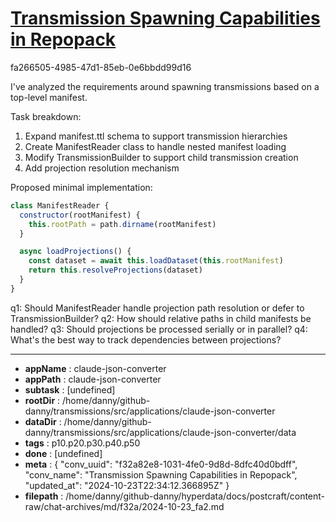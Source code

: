 # [Transmission Spawning Capabilities in Repopack](https://claude.ai/chat/f32a82e8-1031-4fe0-9d8d-8dfc40d0bdff)

fa266505-4985-47d1-85eb-0e6bbdd99d16

 I've analyzed the requirements around spawning transmissions based on a top-level manifest.

Task breakdown:
1. Expand manifest.ttl schema to support transmission hierarchies
2. Create ManifestReader class to handle nested manifest loading
3. Modify TransmissionBuilder to support child transmission creation
4. Add projection resolution mechanism

Proposed minimal implementation:
```javascript
class ManifestReader {
  constructor(rootManifest) {
    this.rootPath = path.dirname(rootManifest)
  }

  async loadProjections() {
    const dataset = await this.loadDataset(this.rootManifest)
    return this.resolveProjections(dataset)
  }
}
```

q1: Should ManifestReader handle projection path resolution or defer to TransmissionBuilder?
q2: How should relative paths in child manifests be handled?
q3: Should projections be processed serially or in parallel?
q4: What's the best way to track dependencies between projections?

---

* **appName** : claude-json-converter
* **appPath** : claude-json-converter
* **subtask** : [undefined]
* **rootDir** : /home/danny/github-danny/transmissions/src/applications/claude-json-converter
* **dataDir** : /home/danny/github-danny/transmissions/src/applications/claude-json-converter/data
* **tags** : p10.p20.p30.p40.p50
* **done** : [undefined]
* **meta** : {
  "conv_uuid": "f32a82e8-1031-4fe0-9d8d-8dfc40d0bdff",
  "conv_name": "Transmission Spawning Capabilities in Repopack",
  "updated_at": "2024-10-23T22:34:12.366895Z"
}
* **filepath** : /home/danny/github-danny/hyperdata/docs/postcraft/content-raw/chat-archives/md/f32a/2024-10-23_fa2.md